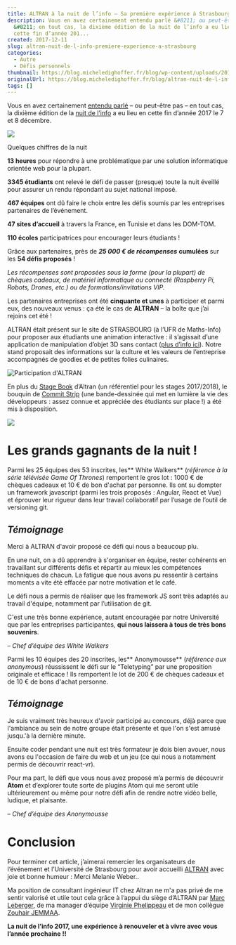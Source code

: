 ```yaml
---
title: ALTRAN à la nuit de l’info – Sa première expérience à Strasbourg
description: Vous en avez certainement entendu parlé &#8211; ou peut-être pas
  &#8211; en tout cas, la dixième édition de la nuit de l’info a eu lieu en
  cette fin d’année 201...
created: 2017-12-11
slug: altran-nuit-de-l-info-premiere-experience-a-strasbourg
categories:
  - Autre
  - Défis personnels
thumbnail: https://blog.micheledighoffer.fr/blog/wp-content/uploads/2017/12/tb_altran-1ere-nuitinfo.png
originalUrl: https://blog.micheledighoffer.fr/blog/altran-nuit-de-l-info-premiere-experience-a-strasbourg/
tags: []
---
```


Vous en avez certainement [entendu parlé](https://book.micheledighoffer.fr/article/nuit-info-2017-un-nouveau-defi) – ou peut-être pas – en tout cas, la dixième édition de la [nuit de l’info](https://www.nuitdelinfo.com/) a eu lieu en cette fin d’année 2017 le 7 et 8 décembre.

![](https://blog.micheledighoffer.fr/blog/wp-content/uploads/2017/12/lanuitdelinfo_altran_hd.png)

Quelques chiffres de la nuit

**13 heures** pour répondre à une problématique par une solution informatique orientée web pour la plupart.

**3345 étudiants** ont relevé le défi de passer (presque) toute la nuit éveillé pour assurer un rendu répondant au sujet national imposé.

**467 équipes** ont dû faire le choix entre les défis soumis par les entreprises partenaires de l’événement.

**47 sites d’accueil** à travers la France, en Tunisie et dans les DOM-TOM.

**110 écoles** participatrices pour encourager leurs étudiants !

Grâce aux partenaires, près de ***25 000 € de récompenses*** **cumulées** sur les **54 défis proposés** !

*Les récompenses sont proposées sous la forme (pour la plupart) de chèques cadeaux, de matériel informatique ou connecté (Raspberry Pi, Robots, Drones, etc.) ou de formations/invitations VIP.*

Les partenaires entreprises ont été **cinquante et unes** à participer et parmi eux, des nouveaux venus : ça été le cas de **ALTRAN** – la boîte que j’ai rejoins cet été !

ALTRAN était présent sur le site de STRASBOURG (à l’UFR de Maths-Info) pour proposer aux étudiants une animation interactive : il s’agissait d’une application de manipulation d’objet 3D sans contact ([plus d’info ici](https://github.com/AltranResearchMedica/ARAM)). Notre stand proposait des informations sur la culture et les valeurs de l’entreprise accompagnés de goodies et de petites folies culinaires.

![Participation d'ALTRAN](https://blog.micheledighoffer.fr/blog/wp-content/uploads/2017/12/images-ndi-altran.png)

En plus du [Stage Book](http://zouhairj.com/altran/Altran-book-stages-ingenieur-sept-2017-2018.pdf) d’Altran (un référentiel pour les stages 2017/2018), le bouquin de [Commit Strip](https://www.commitstrip.com/fr/) (une bande-dessinée qui met en lumière la vie des développeurs : assez connue et appréciée des étudiants sur place !) a été mis à disposition.

[![](https://img.ulule.com/display/b060e5c9500ae24cb7088abbdf6345eb45221935/thumbnail/640x360/presales/9/8/7/10789/header-ulule-640px_1_jpg_640x360_crop_upscale_q.jpg?upscale=1)](https://www.commitstrip.com/fr/)

# Les grands gagnants de la nuit !

Parmi les 25 équipes des 53 inscrites, les** White Walkers** (*référence à la série télévisée Game Of Thrones*) remportent le gros lot : 1000 € de chèques cadeaux et 10 € de bon d'achat par personne. Ils ont su dompter un framework javascript (parmi les trois proposés : Angular, React et Vue) et éprouver leur rigueur dans leur travail collaboratif par l’usage de l’outil de versioning git.

## *Témoignage*

Merci à ALTRAN d'avoir proposé ce défi qui nous a beaucoup plu.

En une nuit, on a dû apprendre à s'organiser en équipe, rester cohérents en travaillant sur différents défis et répartir au mieux les compétences techniques de chacun. La fatigue que nous avons pu ressentir à certains moments a vite été effacée par notre motivation et le café.

Le défi nous a permis de réaliser que les framework JS sont très adaptés au travail d'équipe, notamment par l’utilisation de git.

C'est une très bonne expérience, autant encouragée par notre Université que par les entreprises participantes, **qui nous laissera à tous de très bons souvenirs**.

*– Chef d’équipe des White Walkers*

Parmi les 10 équipes des 20 inscrites, les** Anonymousse** (*référence aux anonymous*) réussissent le défi sur le “Teletyping” par une proposition originale et efficace ! Ils remportent le lot de 200 € de chèques cadeaux et de 10 € de bons d'achat personne.

## *Témoignage*

Je suis vraiment très heureux d'avoir participé au concours, déjà parce que l'ambiance au sein de notre groupe était présente et que l'on s'est amusé jusqu.'à la dernière minute.

Ensuite coder pendant une nuit est très formateur je dois bien avouer, nous avons eu l'occasion de faire du web et un jeu (ce qui nous a notamment permis de découvrir react-vr).

Pour ma part, le défi que vous nous avez proposé m’a permis de découvrir **Atom** et d’explorer toute sorte de plugins Atom qui me seront utile ultérieurement ou même pour notre défi afin de rendre notre vidéo belle, ludique, et plaisante.

*– Chef d’équipe des Anonymousse*

# Conclusion

Pour terminer cet article, j’aimerai remercier les organisateurs de l’événement et l’Université de Strasbourg pour avoir accueilli [ALTRAN](https://www.altran.com/) avec joie et bonne humeur : Merci Melanie Weber..

Ma position de consultant ingénieur IT chez Altran ne m'a pas privé de me sentir valorisé et utile tout cela grâce à l’appui du siège d’ALTRAN par [Marc Leberger](https://twitter.com/marcleberger), de ma manager d’équipe [Virginie Phelippeau](https://fr.linkedin.com/in/virginie-phelippeau-382182a1) et de mon collègue [Zouhair JEMMAA](https://www.linkedin.com/in/zouhairjemmaa/).

**La nuit de l’info 2017, une expérience à renouveler et à vivre avec vous l’année prochaine !!**
